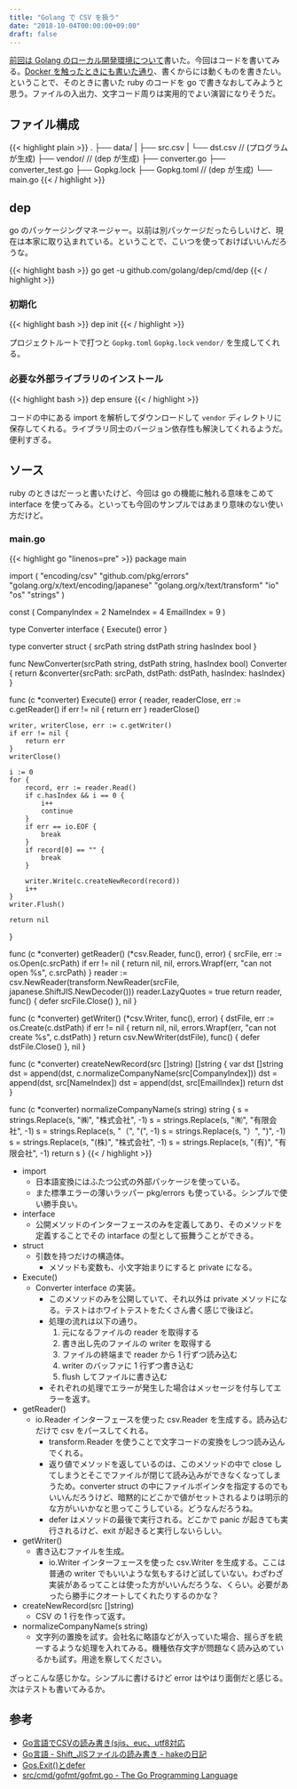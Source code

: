 ```yaml
---
title: "Golang で CSV を扱う"
date: "2018-10-04T00:00:00+09:00"
draft: false
---
```

[前回は Golang のローカル開発環境について](/posts/2018-10-02-setup-golang/)書いた。今回はコードを書いてみる。[Docker を触ったときにも書いた通り](posts/2018-09-09-docker-with-ruby/)、書くからには動くものを書きたい。ということで、そのときに書いた ruby のコードを go で書きなおしてみようと思う。ファイルの入出力、文字コード周りは実用的でよい演習になりそうだ。

## ファイル構成

{{< highlight plain >}}
.
├── data/
|   ├── src.csv
|   └── dst.csv // (プログラムが生成)
├── vendor/ // (dep が生成)
├── converter.go
├── converter_test.go
├── Gopkg.lock
├── Gopkg.toml // (dep が生成)
└── main.go
{{< / highlight >}}

## dep

go のパッケージングマネージャー。以前は別パッケージだったらしいけど、現在は本家に取り込まれている。ということで、こいつを使っておけばいいんだろうな。

{{< highlight bash >}}
go get -u github.com/golang/dep/cmd/dep
{{< / highlight >}}

### 初期化

{{< highlight bash >}}
dep init
{{< / highlight >}}

プロジェクトルートで打つと `Gopkg.toml` `Gopkg.lock` `vendor/` を生成してくれる。

### 必要な外部ライブラリのインストール

{{< highlight bash >}}
dep ensure
{{< / highlight >}}

コードの中にある import を解析してダウンロードして `vendor` ディレクトリに保存してくれる。ライブラリ同士のバージョン依存性も解決してくれるようだ。便利すぎる。

## ソース

ruby のときはだーっと書いたけど、今回は go の機能に触れる意味をこめて interface を使ってみる。といっても今回のサンプルではあまり意味のない使い方だけど。

### main.go

{{< highlight go "linenos=pre" >}}
package main

import (
	"encoding/csv"
	"github.com/pkg/errors"
	"golang.org/x/text/encoding/japanese"
	"golang.org/x/text/transform"
	"io"
	"os"
	"strings"
)

const (
	CompanyIndex = 2
	NameIndex    = 4
	EmailIndex   = 9
)

type Converter interface {
	Execute() error
}

type converter struct {
	srcPath  string
	dstPath  string
	hasIndex bool
}

func NewConverter(srcPath string, dstPath string, hasIndex bool) Converter {
	return &converter{srcPath: srcPath, dstPath: dstPath, hasIndex: hasIndex}
}

func (c *converter) Execute() error {
	reader, readerClose, err := c.getReader()
	if err != nil {
		return err
	}
	readerClose()

	writer, writerClose, err := c.getWriter()
	if err != nil {
		return err
	}
	writerClose()

	i := 0
	for {
		record, err := reader.Read()
		if c.hasIndex && i == 0 {
			i++
			continue
		}
		if err == io.EOF {
			break
		}
		if record[0] == "" {
			break
		}

		writer.Write(c.createNewRecord(record))
		i++
	}
	writer.Flush()

	return nil
}

func (c *converter) getReader() (*csv.Reader, func(), error) {
	srcFile, err := os.Open(c.srcPath)
	if err != nil {
		return nil, nil, errors.Wrapf(err, "can not open %s", c.srcPath)
	}
	reader := csv.NewReader(transform.NewReader(srcFile, japanese.ShiftJIS.NewDecoder()))
	reader.LazyQuotes = true
	return reader, func() { defer srcFile.Close() }, nil
}

func (c *converter) getWriter() (*csv.Writer, func(), error) {
	dstFile, err := os.Create(c.dstPath)
	if err != nil {
		return nil, nil, errors.Wrapf(err, "can not create %s", c.dstPath)
	}
	return csv.NewWriter(dstFile), func() { defer dstFile.Close() }, nil
}

func (c *converter) createNewRecord(src []string) []string {
	var dst []string
	dst = append(dst, c.normalizeCompanyName(src[CompanyIndex]))
	dst = append(dst, src[NameIndex])
	dst = append(dst, src[EmailIndex])
	return dst
}

func (c *converter) normalizeCompanyName(s string) string {
	s = strings.Replace(s, "㈱", "株式会社", -1)
	s = strings.Replace(s, "㈲", "有限会社", -1)
	s = strings.Replace(s, "（", "(", -1)
	s = strings.Replace(s, "）", ")", -1)
	s = strings.Replace(s, "(株)", "株式会社", -1)
	s = strings.Replace(s, "(有)", "有限会社", -1)
	return s
}
{{< / highlight >}}

* import
  * 日本語変換にはふたつ公式の外部パッケージを使っている。
  * また標準エラーの薄いラッパー pkg/errors も使っている。シンプルで使い勝手良い。
* interface
  * 公開メソッドのインターフェースのみを定義してあり、そのメソッドを定義することでその intarface の型として振舞うことができる。
* struct
  * 引数を持つだけの構造体。
	* メソッドも変数も、小文字始まりにすると private になる。
* Execute()
  * Converter interface の実装。
	* このメソッドのみを公開していて、それ以外は private メソッドになる。テストはホワイトテストをたくさん書く感じで後ほど。
	* 処理の流れは以下の通り。
	  1. 元になるファイルの reader を取得する
		1. 書き出し先のファイルの writer を取得する
		1. ファイルの終端まで reader から 1 行ずつ読み込む
		1. writer のバッファに 1 行ずつ書き込む
		1. flush してファイルに書き込む
	* それぞれの処理でエラーが発生した場合はメッセージを付与してエラーを返す。
* getReader()
  * io.Reader インターフェースを使った csv.Reader を生成する。読み込むだけで csv をパースしてくれる。
	* transform.Reader を使うことで文字コードの変換をしつつ読み込んでくれる。
	* 返り値でメソッドを返しているのは、このメソッドの中で close してしまうとそこでファイルが閉じて読み込みができなくなってしまうため。converter struct の中にファイルポインタを指定するのでもいいんだろうけど、暗黙的にどこかで値がセットされるよりは明示的な方がいいかなと思ってこうしている。どうなんだろうね。
	* defer はメソッドの最後で実行される。どこかで panic が起きても実行されるけど、exit が起きると実行しないらしい。
* getWriter()
  * 書き込むファイルを生成。
	* io.Writer インターフェースを使った csv.Writer を生成する。ここは普通の writer でもいいような気もするけど試していない。わざわざ実装があるってことは使った方がいいんだろうな、くらい。必要があったら勝手にクオートしてくれたりするのかな？
* createNewRecord(src []string)
  * CSV の 1 行を作って返す。
* normalizeCompanyName(s string)
  * 文字列の置換を試す。会社名に略語などが入っていた場合、揺らぎを統一するような処理を入れてみる。機種依存文字が問題なく読み込めているかも試す。用途を察してください。

ざっとこんな感じかな。シンプルに書けるけど error はやはり面倒だと感じる。次はテストも書いてみるか。

## 参考

* [Go言語でCSVの読み書き(sjis、euc、utf8対応](https://qiita.com/kesuzuki/items/202cc58db3fd1763c095)
* [Go言語 - Shift_JISファイルの読み書き - hakeの日記](https://hake.hatenablog.com/entry/20150817/p1)
* [Gos.Exit()とdefer](https://qiita.com/umisama/items/7be04949d670d8cdb99c)
* [src/cmd/gofmt/gofmt.go - The Go Programming Language](https://golang.org/src/cmd/gofmt/gofmt.go)
